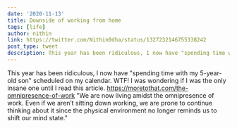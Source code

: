 ```yaml
---
date: '2020-11-13'
title: Downside of working from home
tags: [life]
author: nithin
link: https://twitter.com/Nithin0dha/status/1327232146755338242
post_type: tweet
description: This year has been ridiculous, I now have "spending time with my 5-year-old son" scheduled on my calendar. WTF! I was wondering if I was the only insane one until ...
---
```


This year has been ridiculous, I now have "spending time with my 5-year-old son" scheduled on my calendar. WTF! I was wondering if I was the only insane one until I read this article. 
  https://moretothat.com/the-omnipresence-of-work 
 "We are now living amidst the omnipresence of work. Even if we aren’t sitting down working, we are prone to continue thinking about it since the physical environment no longer reminds us to shift our mind state."